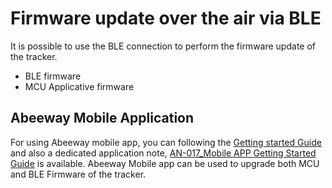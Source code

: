 # Firmware update over the air via BLE

 It is possible to use the BLE connection to perform the firmware
 update of the tracker.
-   BLE firmware
-   MCU Applicative firmware

## Abeeway Mobile Application

 For using Abeeway mobile app, you can following the [Getting started Guide](../../../../getting-started/getting-started-with-abeeway-tracking-app.md) and also a dedicated application note, [AN-017_Mobile APP Getting Started Guide](../../../../documentation-library/abeeway-trackers-documentation#application-notes) is available. Abeeway Mobile app can be used to upgrade both MCU and BLE Firmware of the tracker.

